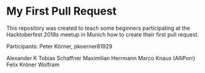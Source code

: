 # My First Pull Request

This repository was created to teach some beginners participating at the
Hacktoberfest 2018s meetup in Munich how to create their first pull request.

Participants: Peter Körner, pkoerner81929

Alexander K
Tobias Schaffner
Maximilian Herrmann
Marco Knaus (AlliPorr)
Felix Kröner
Wolfram